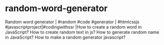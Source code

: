 # random-word-generator
Random word generator | #random #code #generator | #htmlcssjs #javascriptproject|#codingwithssr |How to create a random word in JavaScript? How to create random text in js? How to generate random name in JavaScript? How to make a random generator javascript? 
